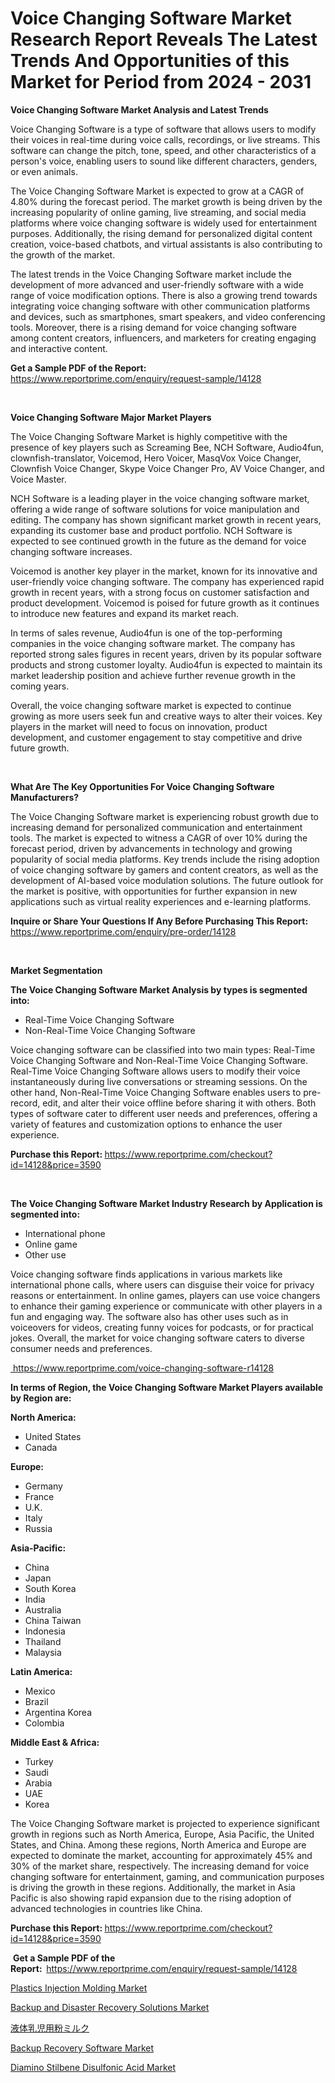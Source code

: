<p><h1>Voice Changing Software Market Research Report Reveals The Latest Trends And Opportunities of this Market for Period from 2024 - 2031</h1></p><p><strong>Voice Changing Software Market Analysis and Latest Trends</strong></p>
<p><p>Voice Changing Software is a type of software that allows users to modify their voices in real-time during voice calls, recordings, or live streams. This software can change the pitch, tone, speed, and other characteristics of a person's voice, enabling users to sound like different characters, genders, or even animals.</p><p>The Voice Changing Software Market is expected to grow at a CAGR of 4.80% during the forecast period. The market growth is being driven by the increasing popularity of online gaming, live streaming, and social media platforms where voice changing software is widely used for entertainment purposes. Additionally, the rising demand for personalized digital content creation, voice-based chatbots, and virtual assistants is also contributing to the growth of the market.</p><p>The latest trends in the Voice Changing Software market include the development of more advanced and user-friendly software with a wide range of voice modification options. There is also a growing trend towards integrating voice changing software with other communication platforms and devices, such as smartphones, smart speakers, and video conferencing tools. Moreover, there is a rising demand for voice changing software among content creators, influencers, and marketers for creating engaging and interactive content.</p></p>
<p><strong>Get a Sample PDF of the Report:&nbsp;</strong> <a href="https://www.reportprime.com/enquiry/request-sample/14128">https://www.reportprime.com/enquiry/request-sample/14128</a></p>
<p>&nbsp;</p>
<p><strong>Voice Changing Software Major Market Players</strong></p>
<p><p>The Voice Changing Software Market is highly competitive with the presence of key players such as Screaming Bee, NCH Software, Audio4fun, clownfish-translator, Voicemod, Hero Voicer, MasqVox Voice Changer, Clownfish Voice Changer, Skype Voice Changer Pro, AV Voice Changer, and Voice Master.</p><p>NCH Software is a leading player in the voice changing software market, offering a wide range of software solutions for voice manipulation and editing. The company has shown significant market growth in recent years, expanding its customer base and product portfolio. NCH Software is expected to see continued growth in the future as the demand for voice changing software increases.</p><p>Voicemod is another key player in the market, known for its innovative and user-friendly voice changing software. The company has experienced rapid growth in recent years, with a strong focus on customer satisfaction and product development. Voicemod is poised for future growth as it continues to introduce new features and expand its market reach.</p><p>In terms of sales revenue, Audio4fun is one of the top-performing companies in the voice changing software market. The company has reported strong sales figures in recent years, driven by its popular software products and strong customer loyalty. Audio4fun is expected to maintain its market leadership position and achieve further revenue growth in the coming years.</p><p>Overall, the voice changing software market is expected to continue growing as more users seek fun and creative ways to alter their voices. Key players in the market will need to focus on innovation, product development, and customer engagement to stay competitive and drive future growth.</p></p>
<p>&nbsp;</p>
<p><strong>What Are The Key Opportunities For Voice Changing Software Manufacturers?</strong></p>
<p><p>The Voice Changing Software market is experiencing robust growth due to increasing demand for personalized communication and entertainment tools. The market is expected to witness a CAGR of over 10% during the forecast period, driven by advancements in technology and growing popularity of social media platforms. Key trends include the rising adoption of voice changing software by gamers and content creators, as well as the development of AI-based voice modulation solutions. The future outlook for the market is positive, with opportunities for further expansion in new applications such as virtual reality experiences and e-learning platforms.</p></p>
<p><strong>Inquire or Share Your Questions If Any Before Purchasing This Report:</strong> <a href="https://www.reportprime.com/enquiry/pre-order/14128">https://www.reportprime.com/enquiry/pre-order/14128</a></p>
<p>&nbsp;</p>
<p><strong>Market Segmentation</strong></p>
<p><strong>The Voice Changing Software Market Analysis by types is segmented into:</strong></p>
<p><ul><li>Real-Time Voice Changing Software</li><li>Non-Real-Time Voice Changing Software</li></ul></p>
<p><p>Voice changing software can be classified into two main types: Real-Time Voice Changing Software and Non-Real-Time Voice Changing Software. Real-Time Voice Changing Software allows users to modify their voice instantaneously during live conversations or streaming sessions. On the other hand, Non-Real-Time Voice Changing Software enables users to pre-record, edit, and alter their voice offline before sharing it with others. Both types of software cater to different user needs and preferences, offering a variety of features and customization options to enhance the user experience.</p></p>
<p><strong>Purchase this Report:&nbsp;</strong><a href="https://www.reportprime.com/checkout?id=14128&price=3590">https://www.reportprime.com/checkout?id=14128&price=3590</a></p>
<p>&nbsp;</p>
<p><strong>The Voice Changing Software Market Industry Research by Application is segmented into:</strong></p>
<p><ul><li>International phone</li><li>Online game</li><li>Other use</li></ul></p>
<p><p>Voice changing software finds applications in various markets like international phone calls, where users can disguise their voice for privacy reasons or entertainment. In online games, players can use voice changers to enhance their gaming experience or communicate with other players in a fun and engaging way. The software also has other uses such as in voiceovers for videos, creating funny voices for podcasts, or for practical jokes. Overall, the market for voice changing software caters to diverse consumer needs and preferences.</p></p>
<p><a href="https://www.reportprime.com/voice-changing-software-r14128">&nbsp;https://www.reportprime.com/voice-changing-software-r14128</a></p>
<p><strong>In terms of Region, the Voice Changing Software Market Players available by Region are:</strong></p>
<p>
    <p> <strong> North America: </strong>
        <ul>
            <li>United States</li>
            <li>Canada</li>
        </ul>
        </p> 
    <p> <strong> Europe: </strong>
        <ul>
            <li>Germany</li>
            <li>France</li>
            <li>U.K.</li>
            <li>Italy</li>
            <li>Russia</li>
        </ul>
        </p> 
    <p> <strong> Asia-Pacific: </strong>
        <ul>
            <li>China</li>
            <li>Japan</li>
            <li>South Korea</li>
            <li>India</li>
            <li>Australia</li>
            <li>China Taiwan</li>
            <li>Indonesia</li>
            <li>Thailand</li>
            <li>Malaysia</li>
        </ul>
        </p> 
    <p> <strong> Latin America: </strong>
        <ul>
            <li>Mexico</li>
            <li>Brazil</li>
            <li>Argentina Korea</li>
            <li>Colombia</li>
        </ul>
        </p> 
    <p> <strong> Middle East & Africa: </strong>
        <ul>
            <li>Turkey</li>
            <li>Saudi</li>
            <li>Arabia</li>
            <li>UAE</li>
            <li>Korea</li>
        </ul>
    </p>
    </p>
<p><p>The Voice Changing Software market is projected to experience significant growth in regions such as North America, Europe, Asia Pacific, the United States, and China. Among these regions, North America and Europe are expected to dominate the market, accounting for approximately 45% and 30% of the market share, respectively. The increasing demand for voice changing software for entertainment, gaming, and communication purposes is driving the growth in these regions. Additionally, the market in Asia Pacific is also showing rapid expansion due to the rising adoption of advanced technologies in countries like China.</p></p>
<p><strong>Purchase this Report: </strong><a href="https://www.reportprime.com/checkout?id=14128&price=3590">https://www.reportprime.com/checkout?id=14128&price=3590</a></p>
<p>&nbsp;<strong>Get a Sample PDF of the Report:&nbsp;&nbsp;</strong><a href="https://www.reportprime.com/enquiry/request-sample/14128">https://www.reportprime.com/enquiry/request-sample/14128</a></p>
<p><strong></strong></p>
<p><p><a href="https://issuu.com/reportprime-2/docs/plastics-injection-molding-market-size-2030.pptx">Plastics Injection Molding Market</a></p><p><a href="https://github.com/elizabethdagraca/Market-Research-Report-List-2/blob/main/backup-and-disaster-recovery-solutions-market.md">Backup and Disaster Recovery Solutions Market</a></p><p><a href="https://github.com/laurenreichert/Market-Research-Report-List-1/blob/main/889661425116.md">液体乳児用粉ミルク</a></p><p><a href="https://github.com/zjyglelu/Market-Research-Report-List-2/blob/main/backup-recovery-software-market.md">Backup Recovery Software Market</a></p><p><a href="https://issuu.com/reportprime-2/docs/diamino-stilbene-disulfonic-acid-market-size-2030.">Diamino Stilbene Disulfonic Acid Market</a></p></p>